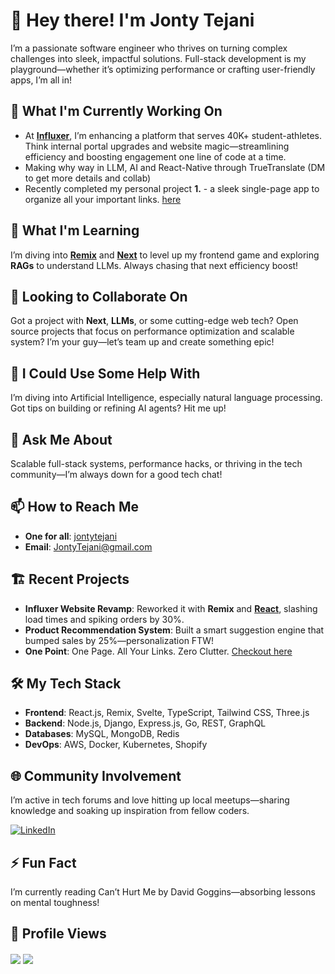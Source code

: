 # 👋 Hey there! I'm Jonty Tejani

I’m a passionate software engineer who thrives on turning complex challenges into sleek, impactful solutions. Full-stack development is my playground—whether it’s optimizing performance or crafting user-friendly apps, I’m all in!

## 🔭 What I'm Currently Working On
- At **[Influxer](https://influxermerch.com)**, I’m enhancing a platform that serves 40K+ student-athletes. Think internal portal upgrades and website magic—streamlining efficiency and boosting engagement one line of code at a time.
- Making why way in LLM, AI and React-Native through TrueTranslate (DM to get more details and collab) 
- Recently completed my personal project **1.** - a sleek single-page app to organize all your important links. [here](https://onepoint.it.com/tjonty23)
  
## 🌱 What I'm Learning
I’m diving into **[Remix](https://remix.run)** and **[Next](https://nextjs.org)** to level up my frontend game and exploring **RAGs** to understand LLMs. Always chasing that next efficiency boost!

## 👥 Looking to Collaborate On
Got a project with **Next**, **LLMs**, or some cutting-edge web tech? Open source projects that focus on performance optimization and scalable system? I’m your guy—let’s team up and create something epic!

## 🤔 I Could Use Some Help With
I’m diving into Artificial Intelligence, especially natural language processing. Got tips on building or refining AI agents? Hit me up!

## 💬 Ask Me About
Scalable full-stack systems, performance hacks, or thriving in the tech community—I’m always down for a good tech chat!

## 📫 How to Reach Me
- **One for all**: [jontytejani](https://onepoint.it.com/tjonty23)
- **Email**: [JontyTejani@gmail.com](mailto:JontyTejani@gmail.com)  

## 🏗️ Recent Projects
- **Influxer Website Revamp**: Reworked it with **Remix** and **[React](https://react.dev)**, slashing load times and spiking orders by 30%.  
- **Product Recommendation System**: Built a smart suggestion engine that bumped sales by 25%—personalization FTW!
- **One Point**: One Page. All Your Links. Zero Clutter. [Checkout here](https://onepoint.it.com)  

## 🛠️ My Tech Stack
- **Frontend**: React.js, Remix, Svelte, TypeScript, Tailwind CSS, Three.js
- **Backend**: Node.js, Django, Express.js, Go, REST, GraphQL  
- **Databases**: MySQL, MongoDB, Redis  
- **DevOps**: AWS, Docker, Kubernetes, Shopify  

## 🌐 Community Involvement
I’m active in tech forums and love hitting up local meetups—sharing knowledge and soaking up inspiration from fellow coders.

[![LinkedIn](https://img.shields.io/badge/-Let's%20Connect-blue?style=flat&logo=linkedin)](https://linkedin.com/in/jontytejani)

## ⚡ Fun Fact
I’m currently reading Can’t Hurt Me by David Goggins—absorbing lessons on mental toughness!

## 👀 Profile Views
<div align="left">
<img src="https://komarev.com/ghpvc/?username=tjonty&&style=flat-square&color=58A6FF" align="center" />

<a href="https://github.com/tjonty/" target="_blank" style="display: inline-block;">
    <img src="https://img.shields.io/badge/Visit-Again-green?style=flat-square" align="center"/>
</a>
</div>

